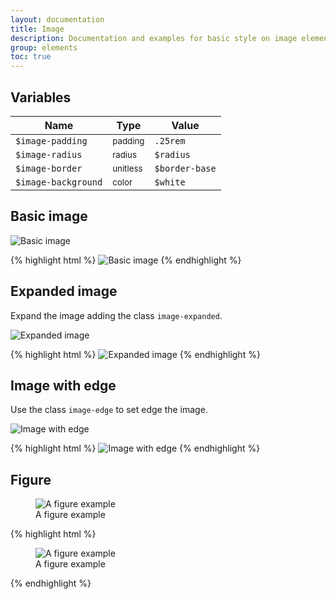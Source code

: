 ```yaml
---
layout: documentation
title: Image
description: Documentation and examples for basic style on image element.
group: elements
toc: true
---
```



## Variables

| Name  | Type  | Value |
| ----- | ----- | ----- |
| `$image-padding`    | <small>padding</small> | `.25rem` |
| `$image-radius`     | <small>radius</small>  | `$radius` |
| `$image-border`     | <small>unitless</small>  | `$border-base` |
| `$image-background` | <small>color</small>   | <span class="small-box" style="background:#fff"></span> `$white` |


## Basic image

<div class="highlight-example">
  <img data-src="holder.js/200x200" alt="Basic image">
</div>

{% highlight html %}
<img src="..." alt="Basic image">
{% endhighlight %}


## Expanded image

Expand the image adding the class `image-expanded`.

<div class="highlight-example">
  <img data-src="holder.js/100px250" class="image-expanded" alt="Expanded image">
</div>

{% highlight html %}
<img src="..." class="image-expanded" alt="Expanded image">
{% endhighlight %}


## Image with edge

Use the class `image-edge` to set edge the image.

<div class="highlight-example">
  <img data-src="holder.js/200x200" class="image-edge" alt="Image with edge">
</div>

{% highlight html %}
<img src="..." class="image-edge" alt="Image with edge">
{% endhighlight %}


<script src="/assets/js/holder.min.js"></script>

## Figure

<div class="highlight-example">
  <figure class="figure">
    <img src="holder.js/400x300" alt="A figure example">
    <figcaption>A figure example</figcaption>
  </figure>
</div>

{% highlight html %}
<figure class="figure">
  <img src="..." alt="A figure example">
  <figcaption>A figure example</figcaption>
</figure>
{% endhighlight %}


<script src="/assets/js/holder.min.js"></script>